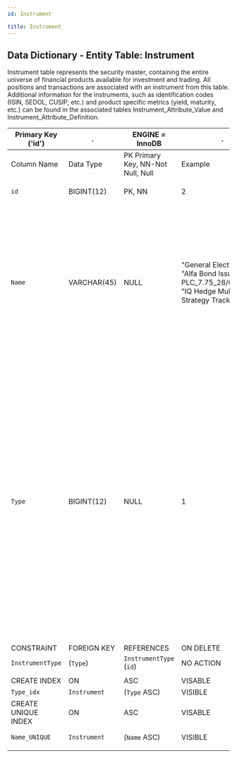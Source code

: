 ```yaml
---
id: Instrument

title: Instrument
---
```


## Data Dictionary - Entity Table: Instrument
Instrument table represents the security master, containing the entire universe of financial products available for investment and trading. All positions and transactions are associated with an instrument from this table. 
Additional information for the instruments, such as identification codes (ISIN, SEDOL, CUSIP, etc.) and product specific metrics (yield, maturity, etc.) can be found in the associated tables Instrument_Attribute_Value and Instrument_Attribute_Definition.

| Primary Key ('id')|.|ENGINE = InnoDB|.|.|
|---|---|---|---|---|
|Column Name|Data Type|PK Primary Key, NN-Not Null, Null|Example|Comments|
||
|`id`|BIGINT(12)|PK, NN|2|PrimaryKey-ID, Not Null (auto creates)|	
|`Name`|VARCHAR(45)|NULL|"General Electric Co", "Alfa Bond Issuance PLC_7.75_28/04/2021", "IQ Hedge Multi-Strategy Tracker ETF"|Name of the instrument. NB! There are no constraints to enforce referential integrity across Instrument and Instrument_Attribute tables. This allows duplicate Instruments to be created. We recommend the user to establish operational process or naming conventions to minimize issues resulting from duplicates.|
|`Type`|BIGINT(12)|NULL|1|While an Instrument can belong to many Asset Classification schemes, instrument type ( Equity, Bond, Real Estate, etc.) defines internal classification which typically drives operational processes, regulations and rules around the trading and reporting of such assets. This information is tightly linked to Instrument_Attributes, so that specific attributes and metrics for each instrument type maintained. Similar information re Asset types can be hold in the Asset_Classification structure of tables. However, user should be mindful for inconsistency in the data.|
||
|CONSTRAINT|FOREIGN KEY|REFERENCES|ON DELETE|ON UPDATE|
|`InstrumentType`|(`Type`)|`InstrumentType` (`id`)| NO ACTION|NO ACTION|
||
|CREATE INDEX|ON|ASC|VISABLE|.|
|`Type_idx`|`Instrument`| (`Type` ASC)| VISIBLE|.|
|CREATE UNIQUE INDEX|ON|ASC|VISABLE|.|
|`Name_UNIQUE`|`Instrument`| (`Name` ASC)| VISIBLE|Prevents duplication of Instruments|
||
